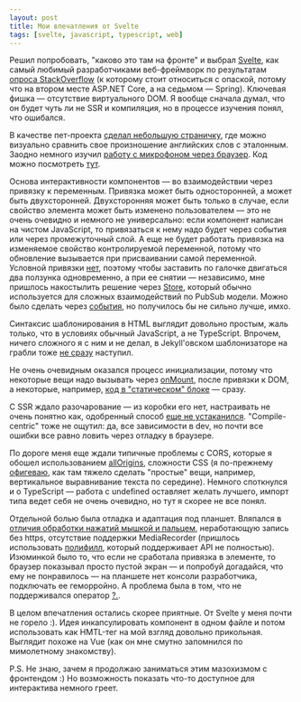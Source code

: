 ```yaml
---
layout: post
title: Мои впечатления от Svelte
tags: [svelte, javascript, typescript, web]
---
```

Решил попробовать, "каково это там на фронте" и выбрал [Svelte](https://svelte.dev), как самый любимый разработчиками веб-фреймворк по результатам [опроса StackOverflow](https://insights.stackoverflow.com/survey/2021#section-most-loved-dreaded-and-wanted-web-frameworks) (к которому стоит относиться с опаской, потому что на втором месте ASP.NET Core, а на седьмом — Spring). Ключевая фишка — отсутствие виртуального DOM. Я вообще сначала думал, что он будет чуть ли не SSR и компиляция, но в процессе изучения понял, что ошибался.

В качестве пет-проекта [сделал небольшую страничку](/kesha/), где можно визуально сравнить свое произношение английских слов с эталонным. Заодно немного изучил [работу с микрофоном через браузер](https://developer.mozilla.org/en-US/docs/Web/API/MediaStream_Recording_API/Recording_a_media_element). Код можно посмотреть [тут](https://ov7a.github.io/kesha/).

Основа интерактивности компонентов — во взаимодействии через привязку к переменным. Привязка может быть односторонней, а может быть двухсторонней. Двухсторонняя может быть только в случае, если свойство элемента может быть изменено пользователем — это не очень очевидно и немного не универсально: если компонент написан на чистом JavaScript, то привязаться к нему надо будет через события или через промежуточный слой. А еще не будет работать привязка на изменяемое свойство контролируемой переменной, потому что обновление вызывается при присваивании самой переменной. Условной привязки [нет](https://github.com/sveltejs/svelte/issues/4570), поэтому чтобы заставить по галочке двигаться два ползунка одновременно, а при ее снятии — независимо, мне пришлось накостылить решение через [Store](https://svelte.dev/docs#Store_contract), который обычно используется для сложных взаимодействий по PubSub модели. Можно было сделать через [события](https://svelte.dev/tutorial/component-events), но получилось бы не сильно лучше, имхо.

Синтаксис шаблонирования в HTML выглядит довольно простым, жаль только, что в условиях обычный JavaScript, а не TypeScript. Впрочем, ничего сложного я с ним и не делал, в Jekyll'овском шаблонизаторе на грабли тоже [не сразу](/2020/04/06/github-pages.html) наступил.

Не очень очевидным оказался процесс инициализации, потому что некоторые вещи надо вызывать через [onMount](https://svelte.dev/docs#onMount), после привязки к DOM, а некоторые, например, [код в "статическом" блоке](https://svelte.dev/docs#script_context_module) — сразу.

С SSR ждало разочарование — из коробки его нет, настраивать не очень понятно как, одобренный способ [еще не устаканился](https://svelte.dev/blog/whats-the-deal-with-sveltekit). "Compile-centric" тоже не ощутил: да, все зависимости в dev, но почти все ошибки все равно ловить через отладку в браузере.

По дороге меня еще ждали типичные проблемы с CORS, которые я обошел использованием [allOrigins](https://allorigins.win/), сложности CSS (я по-прежнему [офигеваю](/2020/05/03/css-impressions.html), как там тяжело сделать "простые" вещи, например, вертикальное выравнивание текста по середине). Немного споткнулся и о TypeScript — работа с undefined оставляет желать лучшего, импорт типа ведет себя не очень очевидно, но тут я скорее не все понял.

Отдельной болью была отладка и адаптация под планшет. Вляпался в [отличия обработки нажатий мышкой и пальцем](https://developer.mozilla.org/en-US/docs/Web/API/Touch_events/Supporting_both_TouchEvent_and_MouseEvent), неработающую запись без https, отсутствие поддержки MediaRecorder (пришлось использовать [полифилл](https://github.com/ai/audio-recorder-polyfill), который поддерживает API не полностью). Изюминкой было то, что если не сработала привязка в элементе, то браузер показывал просто пустой экран — и попробуй догадайся, что ему не понравилось — на планшете нет консоли разработчика, подключать ее геморройно. А проблема была в том, что не поддерживался оператор [?.](https://developer.mozilla.org/en-US/docs/Web/JavaScript/Reference/Operators/Optional_chaining).

В целом впечатления остались скорее приятные. От Svelte у меня почти не горело :). Идея инкапсулировать компонент в одном файле и потом использовать как HMTL-тег на мой взгляд довольно прикольная. Выглядит похоже на Vue (как он мне смутно запомнился по мимолетному знакомству).

P.S. Не знаю, зачем я продолжаю заниматься этим мазохизмом с фронтендом :) Но возможность показать что-то доступное для интерактива немного греет.

